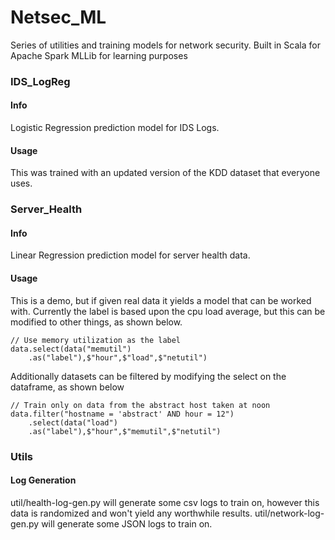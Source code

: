 # Netsec_ML

Series of utilities and training models for network security. Built in Scala for Apache Spark MLLib for learning purposes



### IDS_LogReg
#### Info
Logistic Regression prediction model for IDS Logs.

#### Usage
This was trained with an updated version of the KDD dataset that everyone uses.


### Server_Health
#### Info
Linear Regression prediction model for server health data.
#### Usage

This is a demo, but if given real data it yields a model that can be worked with. Currently the label is based upon the cpu load average, but this can be modified to other things, as shown below.

```
// Use memory utilization as the label
data.select(data("memutil")
    .as("label"),$"hour",$"load",$"netutil")
```

Additionally datasets can be filtered by modifying the select on the dataframe, as shown below

```
// Train only on data from the abstract host taken at noon
data.filter("hostname = 'abstract' AND hour = 12")
    .select(data("load")
    .as("label"),$"hour",$"memutil",$"netutil")
```

### Utils
#### Log Generation
util/health-log-gen.py will generate some csv logs to train on, however this data is randomized and won't yield any worthwhile results.
util/network-log-gen.py will generate some JSON logs to train on.

